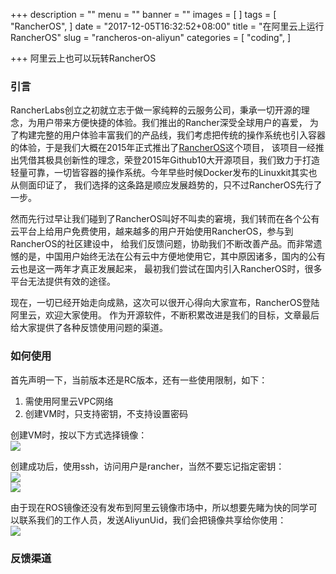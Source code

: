 +++
description = ""
menu = ""
banner = ""
images = [
]
tags = [
    "RancherOS",
]
date = "2017-12-05T16:32:52+08:00"
title = "在阿里云上运行RancherOS"
slug = "rancheros-on-aliyun"
categories = [
    "coding",
]

+++
阿里云上也可以玩转RancherOS
<!--more-->
### 引言  
RancherLabs创立之初就立志于做一家纯粹的云服务公司，秉承一切开源的理念，为用户带来方便快捷的体验。我们推出的Rancher深受全球用户的喜爱，
为了构建完整的用户体验丰富我们的产品线，我们考虑把传统的操作系统也引入容器的体验，于是我们大概在2015年正式推出了[RancherOS](https://github.com/rancher/os)这个项目，
该项目一经推出凭借其极具创新性的理念，荣登2015年Github10大开源项目，我们致力于打造轻量可靠，一切皆容器的操作系统。今年早些时候Docker发布的Linuxkit其实也从侧面印证了，
我们选择的这条路是顺应发展趋势的，只不过RancherOS先行了一步。

然而先行过早让我们碰到了RancherOS叫好不叫卖的窘境，我们转而在各个公有云平台上给用户免费使用，越来越多的用户开始使用RancherOS，参与到RancherOS的社区建设中，
给我们反馈问题，协助我们不断改善产品。而非常遗憾的是，中国用户始终无法在公有云中方便地使用它，其中原因诸多，国内的公有云也是这一两年才真正发展起来，
最初我们尝试在国内引入RancherOS时，很多平台无法提供有效的途径。

现在，一切已经开始走向成熟，这次可以很开心得向大家宣布，RancherOS登陆阿里云，欢迎大家使用。
作为开源软件，不断积累改进是我们的目标，文章最后给大家提供了各种反馈使用问题的渠道。

### 如何使用  
首先声明一下，当前版本还是RC版本，还有一些使用限制，如下：

1. 需使用阿里云VPC网络
2. 创建VM时，只支持密钥，不支持设置密码

创建VM时，按以下方式选择镜像：  
![](https://ws3.sinaimg.cn/large/006tKfTcly1fm777rks1bj317i0a0jrq.jpg)

创建成功后，使用ssh，访问用户是rancher，当然不要忘记指定密钥：  
![](https://ws2.sinaimg.cn/large/006tKfTcly1fm77ckj7ywj31ek0aq3z5.jpg)  
![](https://ws4.sinaimg.cn/large/006tKfTcly1fm76t2hvs7j316u12641q.jpg)

由于现在ROS镜像还没有发布到阿里云镜像市场中，所以想要先睹为快的同学可以联系我们的工作人员，发送AliyunUid，我们会把镜像共享给你使用：  
![](https://ws1.sinaimg.cn/large/006tKfTcly1fm76xwulxxj30vy0jw74v.jpg)

### 反馈渠道  



